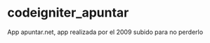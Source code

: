 codeigniter_apuntar
===================

App apuntar.net, app realizada por el 2009 subido para no perderlo
